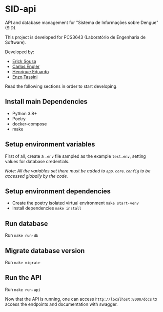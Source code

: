 # SID-api
API and database management for "Sistema de Informações sobre Dengue" (SID).
 
This project is developed for PCS3643 (Laboratório de Engenharia de Software).

Developed by:
- [Erick Sousa]()
- [Carlos Engler]()
- [Henrique Eduardo]()
- [Enzo Tassini]()

Read the following sections in order to start developing.

## Install main Dependencies

- Python 3.8+
- Poetry
- docker-compose
- make

## Setup environment variables

First of all, create a `.env` file sampled as the example `test.env`, setting values for database credentials.

*Note: All the variables set there must be added to `app.core.config` to be accessed globally by the code.*

## Setup environment dependencies

- Create the poetry isolated virtual environment
`make start-venv`
- Install dependencies
`make install`

## Run database

Run `make run-db`

## Migrate database version

Run `make migrate`

## Run the API

Run `make run-api`

Now that the API is running, one can access `http://localhost:8000/docs` to access the endpoints and documentation with swagger.





